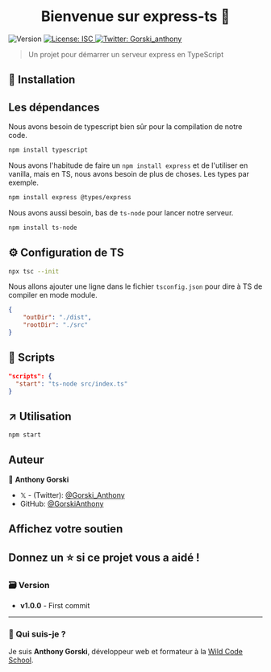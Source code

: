 <h1 align="center">Bienvenue sur express-ts 👋</h1>
<p>
  <img alt="Version" src="https://img.shields.io/badge/version-1.0.0-blue.svg?cacheSeconds=2592000" />
  <a href="#" target="_blank">
    <img alt="License: ISC" src="https://img.shields.io/badge/License-ISC-yellow.svg" />
  </a>
  <a href="https://twitter.com/Gorski_anthony" target="_blank">
    <img alt="Twitter: Gorski_anthony" src="https://img.shields.io/twitter/follow/Gorski_anthony.svg?style=social" />
  </a>
</p>

> Un projet pour démarrer un serveur express en TypeScript

## 🚀 Installation

## Les dépendances

Nous avons besoin de typescript bien sûr pour la compilation de notre code.

```sh
npm install typescript
```

Nous avons l'habitude de faire un `npm install express` et de l'utiliser en vanilla, mais en TS, nous avons besoin de plus de choses. Les types par exemple.

```sh
npm install express @types/express
```

Nous avons aussi besoin, bas de `ts-node` pour lancer notre serveur.

```sh
npm install ts-node
```

## ⚙️ Configuration de TS

```sh
npx tsc --init
```

Nous allons ajouter une ligne dans le fichier `tsconfig.json` pour dire à TS de compiler en mode module.

```json
{
	"outDir": "./dist",
	"rootDir": "./src"
}
```

## 📝 Scripts

```json
"scripts": {
  "start": "ts-node src/index.ts"
}
```

## ↗️ Utilisation

```sh
npm start
```

## Auteur

👤 **Anthony Gorski**

-   𝕏 - (Twitter): [@Gorski_Anthony](https://twitter.com/Gorski_Anthony)
-   GitHub: [@GorskiAnthony](https://github.com/GorskiAnthony)

## Affichez votre soutien

## Donnez un ⭐️ si ce projet vous a aidé !

### 🗃️ Version

-   **v1.0.0** - First commit

---

### 👋 Qui suis-je ?

Je suis **Anthony Gorski**, développeur web et formateur à la [Wild Code School](https://www.wildcodeschool.com/fr-FR).
